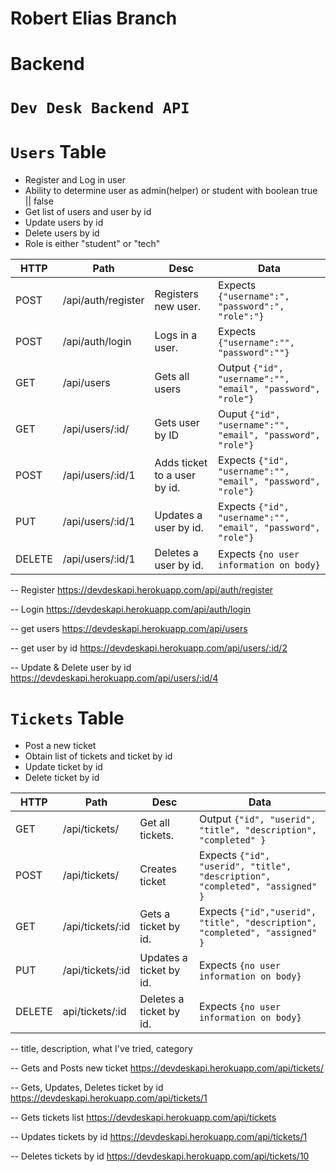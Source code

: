 # Robert Elias Branch

# Backend

# `Dev Desk Backend API` 

# `Users` Table
- Register and Log in user
- Ability to determine user as admin(helper) or student with boolean true || false
- Get list of users and user by id
- Update users by id
- Delete users by id
- Role is either "student" or "tech"

| HTTP | Path               | Desc                                   | Data|
|-|-|-|-|
| POST | /api/auth/register | Registers new user. | Expects `{"username":", "password":", "role":"}`|
| POST | /api/auth/login    | Logs in a user.   |  Expects `{"username":"", "password":""}`|
| GET | /api/users            | Gets all users     |  Output `{"id", "username":"", "email", "password", "role"}`|
| GET | /api/users/:id/      | Gets user by ID    | Ouput `{"id", "username":"", "email", "password", "role"}`|
| POST | /api/users/:id/1    | Adds ticket to a user by id.   |  Expects `{"id", "username":"", "email", "password", "role"}`|
| PUT | /api/users/:id/1    | Updates a user by id.   |  Expects `{"id", "username":"", "email", "password", "role"}`|
| DELETE | /api/users/:id/1 | Deletes a user by id.   |  Expects `{no user information on body}`|

-- Register https://devdeskapi.herokuapp.com/api/auth/register

-- Login https://devdeskapi.herokuapp.com/api/auth/login

-- get users https://devdeskapi.herokuapp.com/api/users

-- get user by id https://devdeskapi.herokuapp.com/api/users/:id/2

-- Update & Delete user by id  https://devdeskapi.herokuapp.com/api/users/:id/4


# `Tickets` Table

- Post a new ticket
- Obtain list of tickets and ticket by id
- Update ticket by id
- Delete ticket by id

| HTTP | Path               | Desc                                   | Data|
|-|-|-|-|
| GET | /api/tickets/ | Get all tickets.   |  Output `{"id", "userid", "title", "description", "completed" }`|
| POST | /api/tickets/      | Creates ticket    |Expects `{"id", "userid", "title", "description", "completed", "assigned" }`|
| GET | /api/tickets/:id    | Gets a ticket by id.   |  Expects `{"id","userid", "title", "description", "completed", "assigned" }`|
| PUT | /api/tickets/:id | Updates a ticket by id.   |  Expects `{no user information on body}`|
| DELETE | api/tickets/:id | Deletes a ticket by id.   |  Expects `{no user information on body}`|

-- title, description, what I've tried, category 


-- Gets and Posts new ticket https://devdeskapi.herokuapp.com/api/tickets/

-- Gets, Updates, Deletes ticket by id https://devdeskapi.herokuapp.com/api/tickets/1

-- Gets tickets list https://devdeskapi.herokuapp.com/api/tickets

-- Updates tickets by id https://devdeskapi.herokuapp.com/api/tickets/1

-- Deletes tickets by id https://devdeskapi.herokuapp.com/api/tickets/10
